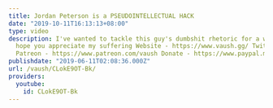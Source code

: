 ```yaml
---
title: Jordan Peterson is a PSEUDOINTELLECTUAL HACK
date: "2019-10-11T16:13:13+08:00"
type: video
description: I've wanted to tackle this guy's dumbshit rhetoric for a while, so I
  hope you appreciate my suffering Website - https://www.vaush.gg/ Twitter - https://twitter.com/VaushV
  Patreon - https://www.patreon.com/vaush Donate - https://www.paypal.me/vaush
publishdate: "2019-06-11T02:08:36.000Z"
url: /vaush/CLokE9OT-Bk/
providers:
  youtube:
    id: CLokE9OT-Bk
---
```


